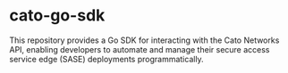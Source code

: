 # cato-go-sdk
This repository provides a Go SDK for interacting with the Cato Networks API, enabling developers to automate and manage their secure access service edge (SASE) deployments programmatically. 
